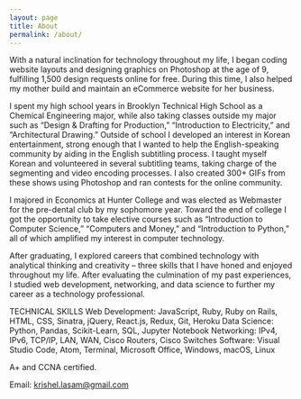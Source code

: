 ```yaml
---
layout: page
title: About
permalink: /about/
---
```


With a natural inclination for technology throughout my life, I began coding website layouts and designing graphics on Photoshop at the age of 9, fulfilling 1,500 design requests online for free. During this time, I also helped my mother build and maintain an eCommerce website for her business.

I spent my high school years in Brooklyn Technical High School as a Chemical Engineering major, while also taking classes outside my major such as “Design & Drafting for Production,” “Introduction to Electricity,” and “Architectural Drawing.” Outside of school I developed an interest in Korean entertainment, strong enough that I wanted to help the English-speaking community by aiding in the English subtitling process. I taught myself Korean and volunteered in several subtitling teams, taking charge of the segmenting and video encoding processes. I also created 300+ GIFs from these shows using Photoshop and ran contests for the online community.

I majored in Economics at Hunter College and was elected as Webmaster for the pre-dental club by my sophomore year. Toward the end of college I got the opportunity to take elective courses such as “Introduction to Computer Science,” “Computers and Money,” and “Introduction to Python,” all of which amplified my interest in computer technology.

After graduating, I explored careers that combined technology with analytical thinking and creativity – three skills that I have honed and enjoyed throughout my life. After evaluating the culmination of my past experiences, I studied web development, networking, and data science to further my career as a technology professional.

TECHNICAL SKILLS
Web Development: JavaScript, Ruby, Ruby on Rails, HTML, CSS, Sinatra, jQuery, React.js, Redux, Git, Heroku
Data Science: Python, Pandas, Scikit-Learn, SQL, Jupyter Notebook
Networking: IPv4, IPv6, TCP/IP, LAN, WAN, Cisco Routers, Cisco Switches
Software: Visual Studio Code, Atom, Terminal, Microsoft Office, Windows, macOS, Linux

A+ and CCNA certified.

Email: krishel.lasam@gmail.com
